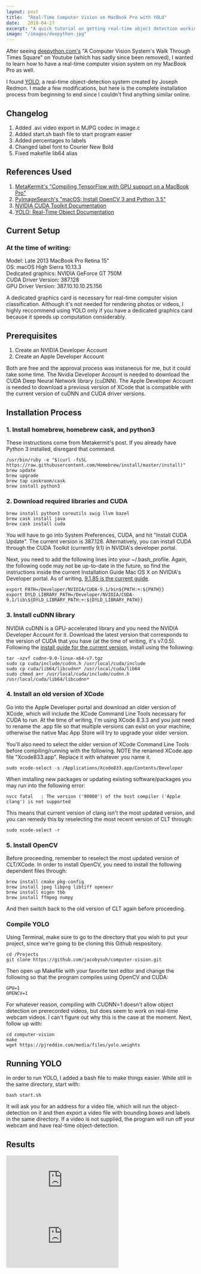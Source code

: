 ```yaml
---
layout: post
title:  "Real-Time Computer Vision on MacBook Pro with YOLO"
date:   2018-04-27
excerpt: "A quick tutorial on getting real-time object detection working on a MacBook with 'YOLO' package and full CUDA support."
image: "/images/deepython.jpg"
---
```


After seeing [deepython.com's](http://www.deepython.com) "A Computer Vision System's Walk Through Times Square" on Youtube (which has sadly since been removed), I wanted to learn how to have a real-time computer vision system on my MacBook Pro as well.

I found [YOLO](https://pjreddie.com/darknet/yolo/), a real-time object-detection system created by Joseph Redmon. I made a few modifications, but here is the complete installation process from beginning to end since I couldn't find anything similar online.

## Changelog
1. Added .avi video export in MJPG codec in image.c
2. Added start.sh bash file to start program easier
2. Added percentages to labels
3. Changed label font to Courier New Bold
4. Fixed makefile lib64 alias


## References Used
1. [MetaKermit's "Compiling TensorFlow with GPU support on a MacBook Pro"](https://metakermit.com/2017/compiling-tensorflow-with-gpu-support-on-a-macbook-pro/)
2. [PyImageSearch's "macOS: Install OpenCV 3 and Python 3.5"](https://www.pyimagesearch.com/2016/12/05/macos-install-opencv-3-and-python-3-5/)
3. [NVIDIA CUDA Toolkit Documentation](https://docs.nvidia.com/cuda/cuda-installation-guide-mac-os-x/index.html)
4. [YOLO: Real-Time Object Documentation](https://pjreddie.com/darknet/yolo/)

## Current Setup
### At the time of writing:
Model: Late 2013 MacBook Pro Retina 15"  
OS: macOS High Sierra 10.13.3  
Dedicated graphics: NVIDIA GeForce GT 750M  
CUDA Driver Version: 387.128  
GPU Driver Version: 387.10.10.10.25.156

A dedicated graphics card is necessary for real-time computer vision classification. Although it's not needed for rendering photos or videos, I highly reccommend using YOLO only if you have a dedicated graphics card because it speeds up computation considerably. 

## Prerequisites
1. Create an NVIDIA Developer Account
2. Create an Apple Developer Account

Both are free and the approval process was instaneous for me, but it could take some time. The Nvidia Developer Account is needed to download the CUDA Deep Neural Network library (cuDNN). The Apple Developer Account is needed to download a previous version of XCode that is compatible with the current version of cuDNN and CUDA driver versions.

## Installation Process
### 1. Install homebrew, homebrew cask, and python3
These instructions come from Metakermit's post. If you already have Python 3 installed, disregard that command.
```
/usr/bin/ruby -e "$(curl -fsSL https://raw.githubusercontent.com/Homebrew/install/master/install)"
brew update
brew upgrade
brew tap caskroom/cask
brew install python3
```
### 2. Download required libraries and CUDA
```
brew install python3 coreutils swig llvm bazel
brew cask install java
brew cask install cuda
```
You will have to go into System Preferences, CUDA, and hit "Install CUDA Update". The current version is 387.128. Alternatively, you can install CUDA through the CUDA Toolkit (currently 9.1) in NVIDIA's developer portal.

Next, you need to add the following lines into your ~/.bash\_profile. Again, the following code may not be up-to-date in the future, so find the instructions inside the current Installation Guide Mac OS X on NVIDIA's Developer portal. As of writing, [9.1.85 is the current guide](http://docs.nvidia.com/cuda/cuda-installation-guide-mac-os-x/index.html).
```
export PATH=/Developer/NVIDIA/CUDA-9.1/bin${PATH:+:${PATH}}
export DYLD_LIBRARY_PATH=/Developer/NVIDIA/CUDA-9.1/lib\${DYLD_LIBRARY_PATH:+:${DYLD_LIBRARY_PATH}}
```
### 3. Install cuDNN library
NVIDIA cuDNN is a GPU-accelerated library and you need the NVIDIA Developer Account for it. Download the latest version that corresponds to the version of CUDA that you have (at the time of writing, it's v7.0.5). Following the [install guide for the current version](http://developer2.download.nvidia.com/compute/machine-learning/cudnn/secure/v7.0.5/prod/Doc/cuDNN-Installation-Guide.pdf?eAASf10kHbeAcinZIczZFjjpB2z6UXPpR54Bm4o0hMlkYHhC1LcYPc-qAmoFcuZZOH1zIuDxmfmonrsujxEnmLxySq9Gb2cdATjsp0Cqt_dqECOTkMB6C5nTp8AhovyZuSMCJIFlcm8UlmzBTe0NJRj92nHjLRmAbkaUqoPU7ajTlEwncqKIHZSAWKpOQidk2A), install using the following:
```
tar -xzvf cudnn-9.0-linux-x64-v7.tgz
sudo cp cuda/include/cudnn.h /usr/local/cuda/include
sudo cp cuda/lib64/libcudnn* /usr/local/cuda/lib64
sudo chmod a+r /usr/local/cuda/include/cudnn.h /usr/local/cuda/lib64/libcudnn*
```

### 4. Install an old version of XCode
Go into the Apple Developer portal and download an older version of XCode, which will include the XCode Command Line Tools necessary for CUDA to run. At the time of writing, I'm using XCode 8.3.3 and you just need to rename the .app file so that multiple versions can exist on your machine, otherwise the native Mac App Store will try to upgrade your older version. 

You'll also need to select the older version of XCode Command Line Tools before compiling/running with the following. NOTE the renamed XCode.app file "Xcode833.app". Replace it with whatever you name it.
```
sudo xcode-select -s /Applications/Xcode833.app/Contents/Developer
```
When installing new packages or updating existing software/packages you may run into the following error:
```
nvcc fatal   : The version ('90000') of the host compiler ('Apple clang') is not supported
```
This means that current version of clang isn't the most updated version, and you can remedy this by reselecting the most recent version of CLT through:
```
sudo xcode-select -r
```

### 5. Install OpenCV
Before proceeding, remember to reselect the most updated version of CLT/XCode. In order to install OpenCV, you need to install the following dependent files through:
```
brew install cmake pkg-config
brew install jpeg libpng libtiff openexr
brew install eigen tbb
brew install ffmpeg numpy
```
And then switch back to the old version of CLT again before proceeding.

### Compile YOLO
Using Terminal, make sure to go to the directory that you wish to put your project, since we're going to be cloning this Github respository.
```
cd /Projects
git clone https://github.com/jacobysuh/computer-vision.git
```
Then open up Makefile with your favorite text editor and change the following so that the program compiles using OpenCV and CUDA:
```
GPU=1
OPENCV=1
```
For whatever reason, compiling with CUDNN=1 doesn't allow object detection on prerecorded videos, but does seem to work on real-time webcam videos. I can't figure out why this is the case at the moment. Next, follow up with:
```
cd computer-vision
make
wget https://pjreddie.com/media/files/yolo.weights
```

## Running YOLO
In order to run YOLO, I added a bash file to make things easier. While still in the same directory, start with:
```
bash start.sh
``` 
It will ask you for an address for a video file, which will run the object-detection on it and then export a video file with bounding boxes and labels in the same directory. If a video is not supplied, the program will run off your webcam and have real-time object-detection.

## Results
<iframe src="https://www.youtube.com/embed/OjCa15e2b4M" frameborder="0" allow="autoplay; encrypted-media" allowfullscreen></iframe>

<iframe src="https://www.youtube.com/embed/Rv99UMXD94A" frameborder="0" allow="autoplay; encrypted-media" allowfullscreen></iframe>

